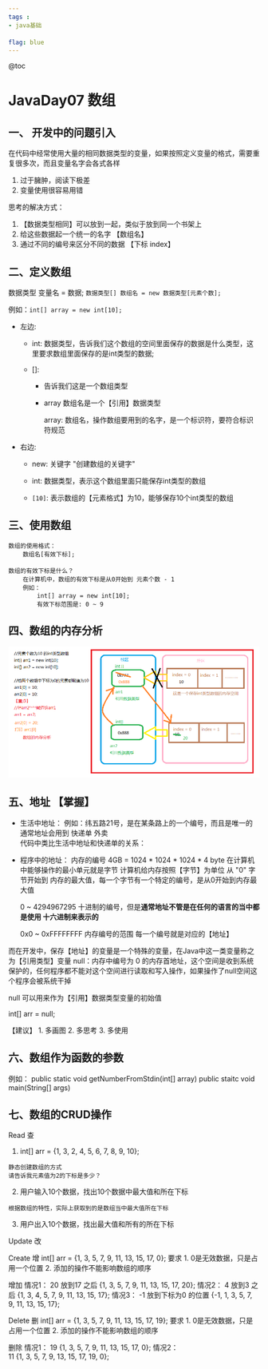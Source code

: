 ```yaml
---
tags : 
- java基础

flag: blue
---
```


@toc

# JavaDay07 数组

##  一、 开发中的问题引入
   在代码中经常使用大量的相同数据类型的变量，如果按照定义变量的格式，需要重复很多次，而且变量名字会各式各样
  1. 过于臃肿，阅读下极差
  2. 变量使用很容易用错

思考的解决方式：
  1. 【数据类型相同】可以放到一起，类似于放到同一个书架上
  2. 给这些数据起一个统一的名字 【数组名】
  3. 通过不同的编号来区分不同的数据 【下标 index】

## 二、定义数组

数据类型 变量名 = 数据;
`数据类型[] 数组名 = new 数据类型[元素个数];`

例如：`int[] array = new int[10];`

- 左边:

    - int: 数据类型，告诉我们这个数组的空间里面保存的数据是什么类型，这里要求数组里面保存的是int类型的数据;

    - []:  

        - 告诉我们这是一个数组类型

        - array 数组名是一个【引用】数据类型

            array: 数组名，操作数组要用到的名字，是一个标识符，要符合标识符规范

-  右边:

    - new: 关键字  "创建数组的关键字"  

    - int: 数据类型，表示这个数组里面只能保存int类型的数组  

    - `[10]`: 表示数组的【元素格式】为10，能够保存10个int类型的数组

## 三、使用数组

    数组的使用格式：
        数组名[有效下标];
        
    数组的有效下标是什么？
        在计算机中，数组的有效下标是从0开始到 元素个数 - 1
        例如：  
            int[] array = new int[10];
            有效下标范围是: 0 ~ 9

## 四、数组的内存分析
![数组内存分析图](JavaDay07-%E6%95%B0%E7%BB%84.resource/%E6%95%B0%E7%BB%84%E5%86%85%E5%AD%98%E5%88%86%E6%9E%90%E5%9B%BE.png)

## 五、地址 【掌握】
-  生活中地址：
      例如：纬五路21号，是在某条路上的一个编号，而且是唯一的
  通常地址会用到 
      快递单 外卖     
  代码中类比生活中地址和快递单的关系：
  
 - 程序中的地址：
      内存的编号
      4GB = 1024 * 1024 * 1024 * 4 byte
      在计算机中能够操作的最小单元就是字节
      计算机给内存按照【字节】为单位 从 "0" 字节开始到 内存的最大值，每一个字节有一个特定的编号，是从0开始到内存最大值
      
   0 ~ 4294967295 十进制的编号，但是**通常地址不管是在任何的语言的当中都是使用 十六进制来表示的**
   
   0x0 ~ 0xFFFFFFFF 内存编号的范围 每一个编号就是对应的【地址】
   

  而在开发中，保存【地址】的变量是一个特殊的变量，在Java中这一类变量称之为【引用类型】变量
    null：内存中编号为 0 的内存首地址，这个空间是收到系统保护的，任何程序都不能对这个空间进行读取和写入操作，如果操作了null空间这个程序会被系统干掉

  null 可以用来作为【引用】数据类型变量的初始值

  int[] arr = null;
        
 【建议】
    1. 多画图
    2. 多思考
    3. 多使用
        
## 六、数组作为函数的参数
   例如：
        public static void getNumberFromStdin(int[] array)
        public staitc void main(String[] args)

## 七、数组的CRUD操作
  Read    查
  1. int[] arr = {1, 3, 2, 4, 5, 6, 7, 8, 9, 10};

    静态创建数组的方式
    请告诉我元素值为2的下标是多少？

  2. 用户输入10个数据，找出10个数据中最大值和所在下标

    根据数组的特性，实际上获取到的是数组当中最大值所在下标

  3. 用户出入10个数据，找出最大值和所有的所在下标
     

  Update  改

  Create  增
      int[] arr = {1, 3, 5, 7, 9, 11, 13, 15, 17, 0};
      要求
      1. 0是无效数据，只是占用一个位置
      2. 添加的操作不能影响数组的顺序
      
  增加
      情况1： 
          20 放到17 之后
           {1, 3, 5, 7, 9, 11, 13, 15, 17, 20};
      情况2：
          4 放到3 之后
           {1, 3, 4, 5, 7, 9, 11, 13, 15, 17};
      情况3：
          -1 放到下标为0 的位置
          {-1, 1, 3, 5, 7, 9, 11, 13, 15, 17};
              
  Delete  删
      int[] arr = {1, 3, 5, 7, 9, 11, 13, 15, 17, 19};
       要求
          1. 0是无效数据，只是占用一个位置
          2. 添加的操作不能影响数组的顺序
          
   删除
      情况1：
          19 
          {1, 3, 5, 7, 9, 11, 13, 15, 17, 0};
      情况2：    
          11
          {1, 3, 5, 7, 9, 13, 15, 17, 19, 0};